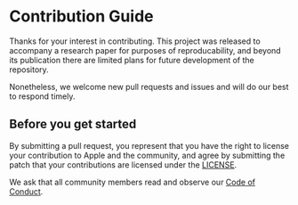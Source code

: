 # Contribution Guide

Thanks for your interest in contributing. This project was released to accompany a research paper for purposes of reproducability, and beyond its publication there are limited plans for future development of the repository.

Nonetheless, we welcome new pull requests and issues and will do our best to respond timely.

## Before you get started

By submitting a pull request, you represent that you have the right to license your contribution to Apple and the community, and agree by submitting the patch that your contributions are licensed under the [LICENSE](LICENSE).

We ask that all community members read and observe our [Code of Conduct](CODE_OF_CONDUCT.md).
